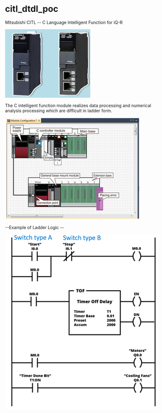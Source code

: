 # citl_dtdl_poc
Mitsubishi CITL -- C Language Intelligent Function for iQ-R 

![MELCO C Language Intelligent Function Module](images/rd55up12v.png)

The C intelligent function module realizes data processing and numerical analysis processing which are difficult in ladder form.


![MELCO Module Configuration Diagram](images/MELCO_ModuleCOnfiguration.png)


--Example of Ladder Logic --

![Ladder_Logic_Fom](images/LadderLogic.png)


